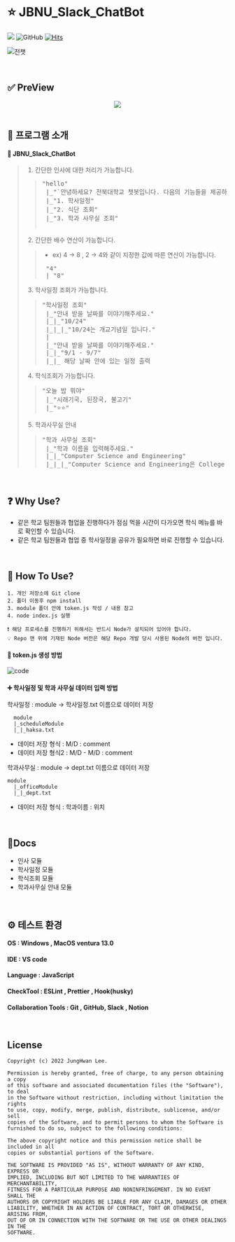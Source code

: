# ⭐️ JBNU_Slack_ChatBot

<img src = "https://img.shields.io/badge/Node.js-v18.11.0-blue"/>  ![GitHub](https://img.shields.io/github/license/LeeJungHwan-Dev/JBNU_Slack_ChatBot)
[![Hits](https://hits.seeyoufarm.com/api/count/incr/badge.svg?url=https%3A%2F%2Fgithub.com%2FLeeJungHwan-Dev%2FJBNU_Slack_ChatBot&count_bg=%23FFA1FA&title_bg=%23000000&icon=slack.svg&icon_color=%23FFFFFF&title=hits&edge_flat=false)](https://hits.seeyoufarm.com)

![전챗](https://user-images.githubusercontent.com/93726941/202358478-ac261d45-1976-47e3-a3dc-e714a41aaa0a.png)

</br>

## ✅ PreView
<div align = "center"><img src = "https://user-images.githubusercontent.com/93726941/202402391-5ce88ac2-c656-4f38-8e17-b950cabc2f26.gif"/></div>

</br>

## 🔎 프로그램 소개
#### 🤖 JBNU_Slack_ChatBot

> 1. 간단한 인사에 대한 처리가 가능합니다.
>><pre>
>>"hello"
>>  |_"`안녕하세요? 전북대학교 챗봇입니다. 다음의 기능들을 제공하고 있습니다."
>>  |_"1. 학사일정"
>>  |_"2. 식단 조회"
>>  |_"3. 학과 사무실 조회"
>>
>></pre>
>
> 2. 간단한 배수 연산이 가능합니다.
>> * ex) 4 -> 8 , 2 -> 4와 같이 지정한 값에 따른 연산이 가능합니다.
>><pre>
>>  "4"
>>  |_"8"
>></pre> 
>
> 3. 학사일정 조회가 가능합니다.
>><pre>
>>"학사일정 조회"
>>  |_"안내 받을 날짜를 이야기해주세요."
>>  |_|_"10/24"
>>  |_|_|_"10/24는 개교기념일 입니다."
>>  |
>>  |_"안내 받을 날짜를 이야기해주세요."
>>  |_|_"9/1 - 9/7"
>>  |_|_ 해당 날짜 안에 있는 일정 출력
>></pre>      
>
> 4. 학식조회가 가능합니다.
>><pre>
>>"오늘 밥 뭐야"
>>  |_"시래기국, 된장국, 불고기"
>>  |_"⭐️⭐️"
>></pre>    
>
> 5. 학과사무실 안내
>><pre>
>>"학과 사무실 조회"
>>  |_"학과 이름을 입력해주세요."
>>  |_|_"Computer Science and Engineering"
>>  |_|_|_"Computer Science and Engineering은 College of Engineering Building 7, 224입니다."
>></pre> 
</br>

## ❓ Why Use?

* 같은 학교 팀원들과 협업을 진행하다가 점심 먹을 시간이 다가오면 학식 메뉴를 바로 확인할 수 있습니다.
* 같은 학교 팀원들과 협업 중 학사일정을 공유가 필요하면 바로 진행할 수 있습니다.
</br>

## 🌈 How To Use?
~~~
1. 개인 저장소에 Git clone
2. 폴더 이동후 npm install
3. module 폴더 안에 token.js 작성 / 내용 참고
4. node index.js 실행

❗️ 해당 프로세스를 진행하기 위해서는 반드시 Node가 설치되어 있어야 합니다.
💡 Repo 맨 위에 기재된 Node 버전은 해당 Repo 개발 당시 사용된 Node의 버전 입니다.
~~~

#### 🔨 token.js 생성 방법
![code](https://user-images.githubusercontent.com/93726941/202366662-e658bcc4-c78b-4bed-b381-6591d7704a2a.png)

#### ➕ 학사일정 및 학과 사무실 데이터 입력 방법


학사일정 : module -> 학사일정.txt 이름으로 데이터 저장

~~~
  module 
  |_scheduleModule 
  |_|_haksa.txt
~~~

* 데이터 저장 형식 : M/D : comment
* 데이터 저장 형식2 : M/D - M/D : comment

학과사무실 : module -> dept.txt 이름으로 데이터 저장

~~~
module 
  |_officeModule 
  |_|_dept.txt  
~~~
  
* 데이터 저장 형식 : 학과이름 : 위치

</br>

## 📄Docs
* 인사 모듈
* 학사일정 모듈
* 학식조회 모듈
* 학과사무실 안내 모듈

</br>

## ⚙️ 테스트 환경 
#### OS : Windows , MacOS ventura 13.0
#### IDE : VS code
#### Language : JavaScript
#### CheckTool : ESLint , Prettier , Hook(husky)
#### Collaboration Tools : Git , GitHub, Slack , Notion

</br>

## License
~~~
Copyright (c) 2022 JungHwan Lee.

Permission is hereby granted, free of charge, to any person obtaining a copy
of this software and associated documentation files (the "Software"), to deal
in the Software without restriction, including without limitation the rights
to use, copy, modify, merge, publish, distribute, sublicense, and/or sell
copies of the Software, and to permit persons to whom the Software is
furnished to do so, subject to the following conditions:

The above copyright notice and this permission notice shall be included in all
copies or substantial portions of the Software.

THE SOFTWARE IS PROVIDED "AS IS", WITHOUT WARRANTY OF ANY KIND, EXPRESS OR
IMPLIED, INCLUDING BUT NOT LIMITED TO THE WARRANTIES OF MERCHANTABILITY,
FITNESS FOR A PARTICULAR PURPOSE AND NONINFRINGEMENT. IN NO EVENT SHALL THE
AUTHORS OR COPYRIGHT HOLDERS BE LIABLE FOR ANY CLAIM, DAMAGES OR OTHER
LIABILITY, WHETHER IN AN ACTION OF CONTRACT, TORT OR OTHERWISE, ARISING FROM,
OUT OF OR IN CONNECTION WITH THE SOFTWARE OR THE USE OR OTHER DEALINGS IN THE
SOFTWARE.
~~~

